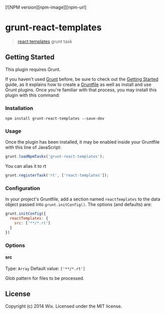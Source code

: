 [![NPM version][npm-image]][npm-url]

# grunt-react-templates

> [react templates](https://github.com/wix/react-templates) grunt task

## Getting Started
This plugin requires Grunt.

If you haven't used [Grunt](http://gruntjs.com/) before, be sure to check out the [Getting Started](http://gruntjs.com/getting-started) guide, as it explains how to create a [Gruntfile](http://gruntjs.com/sample-gruntfile) as well as install and use Grunt plugins. Once you're familiar with that process, you may install this plugin with this command:

### Installation
```shell
npm install grunt-react-templates --save-dev
```
### Usage

Once the plugin has been installed, it may be enabled inside your Gruntfile with this line of JavaScript:

```js
grunt.loadNpmTasks('grunt-react-templates');
```

You can alias it to rt

```js
grunt.registerTask('rt', ['react-templates']);
```

### Configuration
In your project's Gruntfile, add a section named `reactTemplates` to the data object passed into `grunt.initConfig()`. The options (and defaults) are:

```js
grunt.initConfig({
  reactTemplates: {
    src: ['**/*.rt']
  }
})
```

### Options

#### src
Type: `Array`
Default value: `['**/*.rt']`

Glob pattern for files to be processed.

## License
Copyright (c) 2014 Wix. Licensed under the MIT license.